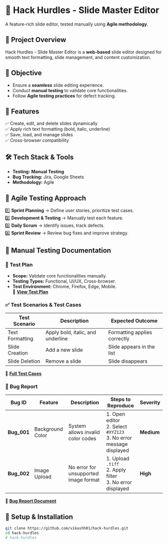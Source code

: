 # 🎯 Hack Hurdles - Slide Master Editor  

A feature-rich slide editor, tested manually using **Agile methodology**.

## 📌 Project Overview  
Hack Hurdles - Slide Master Editor is a **web-based** slide editor designed for smooth text formatting, slide management, and content customization.

## 🎯 Objective  
- Ensure a **seamless** slide editing experience.  
- Conduct **manual testing** to validate core functionalities.  
- Follow **Agile testing practices** for defect tracking.

## 🚀 Features  
✅ Create, edit, and delete slides dynamically  
✅ Apply rich text formatting (bold, italic, underline)  
✅ Save, load, and manage slides  
✅ Cross-browser compatibility  

## 🛠️ Tech Stack & Tools  
- **Testing:** **Manual Testing**   
- **Bug Tracking:** Jira, Google Sheets 
- **Methodology:** Agile  

## 📂 Agile Testing Approach  
1️⃣ **Sprint Planning** → Define user stories, prioritize test cases.  
2️⃣ **Development & Testing** → Manually test each feature.  
3️⃣ **Daily Scrum** → Identify issues, track defects.  
4️⃣ **Sprint Review** → Review bug fixes and improve strategy.  

## 📌 Manual Testing Documentation  
### 📑 Test Plan  
- **Scope:** Validate core functionalities manually.  
- **Testing Types:** Functional, UI/UX, Cross-browser.  
- **Test Environment:** Chrome, Firefox, Edge, Mobile.  
📌 **[View Test Plan](docs/TestPlan.md)**  

### ✅ Test Scenarios & Test Cases  
| **Test Scenario** | **Description** | **Expected Outcome** |
|------------------|----------------|------------------|
| Text Formatting | Apply bold, italic, and underline | Formatting applies correctly |
| Slide Creation | Add a new slide | Slide appears in the list |
| Slide Deletion | Remove a slide | Slide disappears |
📌 **[Full Test Cases](docs/TestCases.md)**  

### 🐞 Bug Report  
| **Bug ID** | **Feature** | **Description** | **Steps to Reproduce** | **Severity** |
|-----------|------------|-----------------|------------------------|-------------|
| **Bug_001** | Background Color | System allows invalid color codes | 1. Open editor <br> 2. Select `#XYZ123` <br> 3. No error message displayed | **Medium** |
| **Bug_002** | Image Upload | No error for unsupported image format | 1. Upload `.tiff` <br> 2. Apply filter <br> 3. No error displayed | **High** |
📌 **[Bug Report Document](docs/BugReport.md)**  

## 🔧 Setup & Installation  
```sh
git clone https://github.com/vikashh01/hack-hurdles.git
cd hack-hurdles
# hack-hurdles
